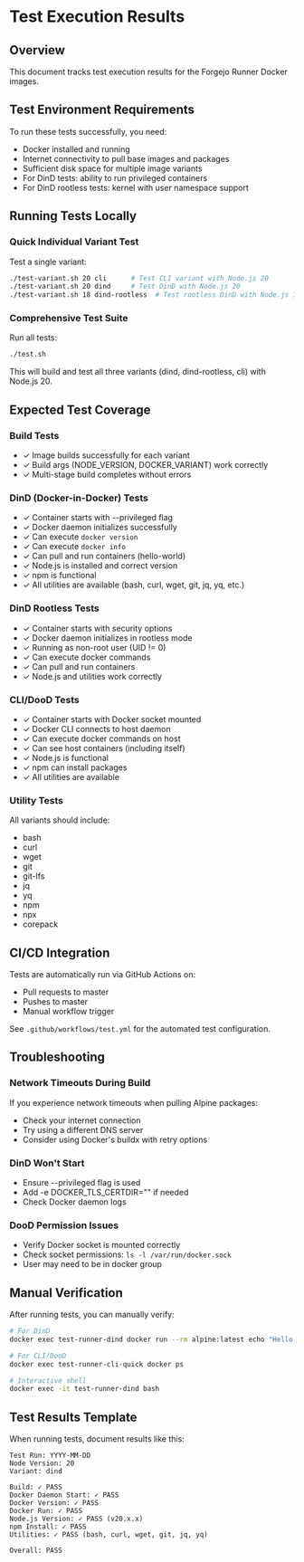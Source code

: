 # Test Execution Results

## Overview
This document tracks test execution results for the Forgejo Runner Docker images.

## Test Environment Requirements

To run these tests successfully, you need:
- Docker installed and running
- Internet connectivity to pull base images and packages
- Sufficient disk space for multiple image variants
- For DinD tests: ability to run privileged containers
- For DinD rootless tests: kernel with user namespace support

## Running Tests Locally

### Quick Individual Variant Test

Test a single variant:
```bash
./test-variant.sh 20 cli      # Test CLI variant with Node.js 20
./test-variant.sh 20 dind     # Test DinD with Node.js 20
./test-variant.sh 18 dind-rootless  # Test rootless DinD with Node.js 18
```

### Comprehensive Test Suite

Run all tests:
```bash
./test.sh
```

This will build and test all three variants (dind, dind-rootless, cli) with Node.js 20.

## Expected Test Coverage

### Build Tests
- ✓ Image builds successfully for each variant
- ✓ Build args (NODE_VERSION, DOCKER_VARIANT) work correctly
- ✓ Multi-stage build completes without errors

### DinD (Docker-in-Docker) Tests
- ✓ Container starts with --privileged flag
- ✓ Docker daemon initializes successfully
- ✓ Can execute `docker version`
- ✓ Can execute `docker info`
- ✓ Can pull and run containers (hello-world)
- ✓ Node.js is installed and correct version
- ✓ npm is functional
- ✓ All utilities are available (bash, curl, wget, git, jq, yq, etc.)

### DinD Rootless Tests
- ✓ Container starts with security options
- ✓ Docker daemon initializes in rootless mode
- ✓ Running as non-root user (UID != 0)
- ✓ Can execute docker commands
- ✓ Can pull and run containers
- ✓ Node.js and utilities work correctly

### CLI/DooD Tests
- ✓ Container starts with Docker socket mounted
- ✓ Docker CLI connects to host daemon
- ✓ Can execute docker commands on host
- ✓ Can see host containers (including itself)
- ✓ Node.js is functional
- ✓ npm can install packages
- ✓ All utilities are available

### Utility Tests
All variants should include:
- bash
- curl
- wget
- git
- git-lfs
- jq
- yq
- npm
- npx
- corepack

## CI/CD Integration

Tests are automatically run via GitHub Actions on:
- Pull requests to master
- Pushes to master
- Manual workflow trigger

See `.github/workflows/test.yml` for the automated test configuration.

## Troubleshooting

### Network Timeouts During Build
If you experience network timeouts when pulling Alpine packages:
- Check your internet connection
- Try using a different DNS server
- Consider using Docker's buildx with retry options

### DinD Won't Start
- Ensure --privileged flag is used
- Add -e DOCKER_TLS_CERTDIR="" if needed
- Check Docker daemon logs

### DooD Permission Issues
- Verify Docker socket is mounted correctly
- Check socket permissions: `ls -l /var/run/docker.sock`
- User may need to be in docker group

## Manual Verification

After running tests, you can manually verify:

```bash
# For DinD
docker exec test-runner-dind docker run --rm alpine:latest echo "Hello from DinD"

# For CLI/DooD
docker exec test-runner-cli-quick docker ps

# Interactive shell
docker exec -it test-runner-dind bash
```

## Test Results Template

When running tests, document results like this:

```
Test Run: YYYY-MM-DD
Node Version: 20
Variant: dind

Build: ✓ PASS
Docker Daemon Start: ✓ PASS  
Docker Version: ✓ PASS
Docker Run: ✓ PASS
Node.js Version: ✓ PASS (v20.x.x)
npm Install: ✓ PASS
Utilities: ✓ PASS (bash, curl, wget, git, jq, yq)

Overall: PASS
```
